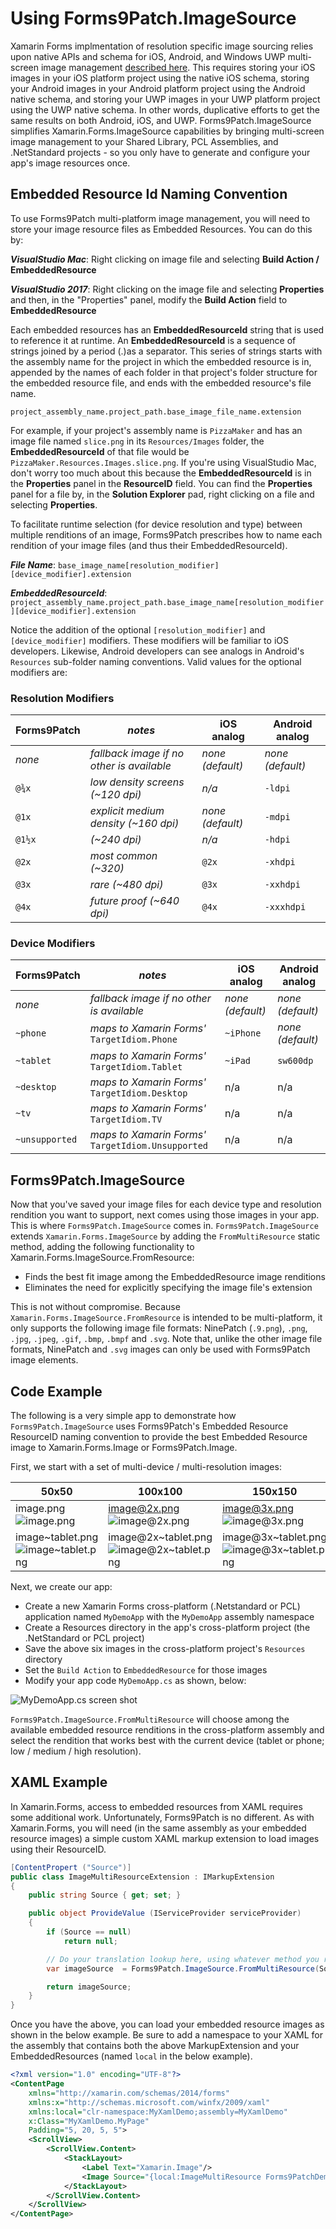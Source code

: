 # Using Forms9Patch.ImageSource

Xamarin Forms implmentation of resolution specific image sourcing relies upon native APIs and schema for iOS, Android, and Windows UWP multi-screen image management [described here](http://developer.xamarin.com/guides/cross-platform/xamarin-forms/working-with/images/).  This requires storing your iOS images in your iOS platform project using the native iOS schema, storing your Android images in your Android platform project using the Android native schema, and storing your UWP images in your UWP platform project using the UWP native schema.  In other words, duplicative efforts to get the same results on both Android, iOS, and UWP.  Forms9Patch.ImageSource simplifies Xamarin.Forms.ImageSource capabilities by bringing multi-screen image management to your Shared Library, PCL Assemblies, and .NetStandard projects - so you only have to generate and configure your app's image resources once.

## Embedded Resource Id Naming Convention

To use Forms9Patch multi-platform image management, you will need to store your image resource files as Embedded Resources.  You can do this by:

_**VisualStudio Mac**_: Right clicking on image file and selecting **Build Action / EmbeddedResource**

_**VisualStudio 2017**_: Right clicking on the image file and selecting **Properties** and then, in the "Properties" panel, modify the **Build Action** field to **EmbeddedResource**

Each embedded resources has an **EmbeddedResourceId** string that is used to reference it at runtime.  An **EmbeddedResourceId** is a sequence of strings joined by a period (.)as a separator.  This series of strings starts with the assembly name for the project in which the embedded resource is in, appended by the names of each folder in that project's folder structure for the embedded resource file, and ends with the embedded resource's file name.

    project_assembly_name.project_path.base_image_file_name.extension

For example, if your project's assembly name is `PizzaMaker` and has an image file named `slice.png` in its `Resources/Images` folder, the **EmbeddedResourceId**
of that file would be `PizzaMaker.Resources.Images.slice.png`.  If you're using VisualStudio Mac, don't worry too much about this because the **EmbeddedResourceId** is in the **Properties** panel in the **ResourceID** field.   You can find the **Properties** panel for a file by, in the **Solution Explorer** pad, right clicking on a file and selecting **Properties**.

To facilitate runtime selection (for device resolution and type) between multiple renditions of an image, Forms9Patch prescribes how to name each rendition of your image files (and thus their EmbeddedResourceId).

_**File Name**_: `base_image_name[resolution_modifier][device_modifier].extension`

_**EmbeddedResourceId**_: `project_assembly_name.project_path.base_image_name[resolution_modifier][device_modifier].extension`

Notice the addition of the optional `[resolution_modifier]` and `[device_modifier]` modifiers.  These modifiers will be familiar to iOS developers.  Likewise, Android developers can see analogs in Android's `Resources` sub-folder naming conventions.  Valid values for the optional modifiers are:

### Resolution Modifiers

|**Forms9Patch** | **_notes_** | **iOS analog** | **Android analog** |
|---|---|---|---|
|*none* | *fallback image if no other is available* | *none (default)* | *none (default)*|
|`@¾x` | *low density screens (~120 dpi)* | *n/a* | `-ldpi`|
|`@1x` | *explicit medium density (~160 dpi)* | *none (default)* | `-mdpi`|
|`@1½x` | *(~240 dpi)* | *n/a* | `-hdpi`|
|`@2x` | *most common (~320)* | `@2x` | `-xhdpi`|
|`@3x` | *rare (~480 dpi)* | `@3x` | `-xxhdpi`|
|`@4x` | *future proof (~640 dpi)* |  `@4x` | `-xxxhdpi`|

### Device Modifiers

|**Forms9Patch** | **_notes_** | **iOS analog** | **Android analog**|
|---|---|---|---|
|*none* | *fallback image if no other is available* | *none (default)* | *none (default)*|
|`~phone` | *maps to Xamarin Forms'* `TargetIdiom.Phone` | `~iPhone` | *none (default)*|
|`~tablet` | *maps to Xamarin Forms'* `TargetIdiom.Tablet` |  `~iPad` | `sw600dp`|
|`~desktop` | *maps to Xamarin Forms'* `TargetIdiom.Desktop` |  n/a | n/a |
|`~tv` | *maps to Xamarin Forms'* `TargetIdiom.TV` |  n/a | n/a |
|`~unsupported` | *maps to Xamarin Forms'* `TargetIdiom.Unsupported` |  n/a | n/a |

## Forms9Patch.ImageSource

Now that you've saved your image files for each device type and resolution rendition you want to support, next comes using those images in your app.  This is where `Forms9Patch.ImageSource` comes in.  `Forms9Patch.ImageSource` extends `Xamarin.Forms.ImageSource` by adding the `FromMultiResource` static method, adding the following functionality to Xamarin.Forms.ImageSource.FromResource:

- Finds the best fit image among the EmbeddedResource image renditions
- Eliminates the need for explicitly specifying the image file's extension

This is not without compromise.  Because `Xamarin.Forms.ImageSource.FromResource` is intended to be multi-platform, it only supports the following image file
formats: NinePatch (`.9.png`), `.png`, `.jpg`, `.jpeg`, `.gif`, `.bmp`, `.bmpf` and `.svg`.  Note that, unlike the other image file formats, NinePatch and `.svg` images can only be used with Forms9Patch image elements.

## Code Example

The following is a very simple app to demonstrate how `Forms9Patch.ImageSource` uses Forms9Patch's Embedded Resource ResourceID naming convention to provide the best Embedded Resource image to Xamarin.Forms.Image or Forms9Patch.Image.

First, we start with a set of multi-device / multi-resolution images:

|**50x50** | **100x100** | **150x150**|
|---|---|---|
|image.png ![image.png](images/ImageSource/image.png) | image@2x.png ![image@2x.png](images/ImageSource/image@2x.png) | image@3x.png ![image@3x.png](images/ImageSource/image@3x.png) |
|image~tablet.png ![image~tablet.png](images/ImageSource/image~tablet.png) | image@2x~tablet.png ![image@2x~tablet.png](images/ImageSource/image@2x~tablet.png) | image@3x~tablet.png ![image@3x~tablet.png](images/ImageSource/image@3x~tablet.png) |

Next, we create our app:

- Create a new Xamarin Forms cross-platform (.Netstandard or PCL) application named `MyDemoApp` with the `MyDemoApp` assembly namespace
- Create a Resources directory in the app's cross-platform project (the .NetStandard or PCL project)
- Save the above six images in the cross-platform project's `Resources` directory
- Set the `Build Action` to `EmbeddedResource` for those images
- Modify your app code `MyDemoApp.cs` as shown, below:

![MyDemoApp.cs screen shot](images/ImageSource/resource-schema-tree.png)

`Forms9Patch.ImageSource.FromMultiResource` will choose among the available embedded resource renditions in the cross-platform assembly and select the rendition that works best with the current device (tablet or phone; low / medium / high resolution).

## XAML Example

In Xamarin.Forms, access to embedded resources from XAML requires some additional work.  Unfortunately, Forms9Patch is no different.  As with Xamarin.Forms, you will need (in the same assembly as your embedded resource images) a simple custom XAML markup extension to load images using their ResourceID.

```csharp
[ContentPropert ("Source")]
public class ImageMultiResourceExtension : IMarkupExtension
{
    public string Source { get; set; }

    public object ProvideValue (IServiceProvider serviceProvider)
    {
        if (Source == null)
            return null;

        // Do your translation lookup here, using whatever method you require
        var imageSource  = Forms9Patch.ImageSource.FromMultiResource(Source);

        return imageSource;
    }
}
```

Once you have the above, you can load your embedded resource images as shown in the below example.  Be sure to add a namespace to your XAML for the assembly that contains both the above MarkupExtension and your EmbeddedResources (named `local` in the below example).

```xml
<?xml version="1.0" encoding="UTF-8"?>
<ContentPage
    xmlns="http://xamarin.com/schemas/2014/forms"
    xmlns:x="http://schemas.microsoft.com/winfx/2009/xaml"
    xmlns:local="clr-namespace:MyXamlDemo;assembly=MyXamlDemo"
    x:Class="MyXamlDemo.MyPage"
    Padding="5, 20, 5, 5">
    <ScrollView>
        <ScrollView.Content>
            <StackLayout>
                <Label Text="Xamarin.Image"/>
                <Image Source="{local:ImageMultiResource Forms9PatchDemo.Resources.image}"/>
            </StackLayout>
        </ScrollView.Content>
    </ScrollView>
</ContentPage>
```

